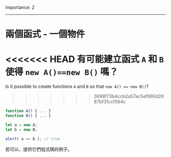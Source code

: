 importance: 2

---

# 兩個函式 - 一個物件

<<<<<<< HEAD
有可能建立函式 `A` 和 `B` 使得 `new A()==new B()` 嗎？
=======
Is it possible to create functions `A` and `B` so that `new A() == new B()`?
>>>>>>> 3699f73b4ccb2a57ac5ef990d2687bf31ccf564c

```js no-beautify
function A() { ... }
function B() { ... }

let a = new A;
let b = new B;

alert( a == b ); // true
```

若可以，提供它們程式碼的例子。

